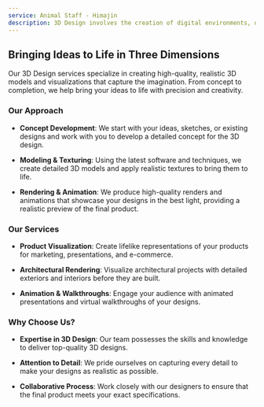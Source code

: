 ```yaml
---
service: Animal Staff - Himajin
description: 3D Design involves the creation of digital environments, objects, and characters in three-dimensional space. This process allows for the visualization of concepts and ideas in a form that's as close to reality as possible, enabling designers, engineers, and marketers to prototype, analyze, and present their products in a highly detailed and lifelike manner. From architectural renderings to animated product demonstrations, 3D design plays a critical role in various industries, enhancing communication, innovation, and understanding of complex concepts.
---
```



## Bringing Ideas to Life in Three Dimensions

Our 3D Design services specialize in creating high-quality, realistic 3D models and visualizations that capture the imagination. From concept to completion, we help bring your ideas to life with precision and creativity.

### Our Approach

- **Concept Development**: We start with your ideas, sketches, or existing designs and work with you to develop a detailed concept for the 3D design.

- **Modeling & Texturing**: Using the latest software and techniques, we create detailed 3D models and apply realistic textures to bring them to life.

- **Rendering & Animation**: We produce high-quality renders and animations that showcase your designs in the best light, providing a realistic preview of the final product.

### Our Services

- **Product Visualization**: Create lifelike representations of your products for marketing, presentations, and e-commerce.

- **Architectural Rendering**: Visualize architectural projects with detailed exteriors and interiors before they are built.

- **Animation & Walkthroughs**: Engage your audience with animated presentations and virtual walkthroughs of your designs.

### Why Choose Us?

- **Expertise in 3D Design**: Our team possesses the skills and knowledge to deliver top-quality 3D designs.

- **Attention to Detail**: We pride ourselves on capturing every detail to make your designs as realistic as possible.

- **Collaborative Process**: Work closely with our designers to ensure that the final product meets your exact specifications.
